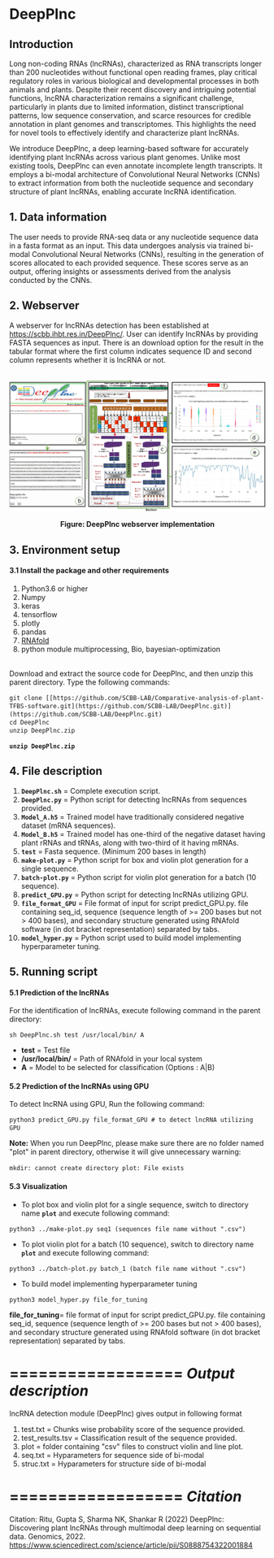# DeepPlnc

## Introduction

Long non-coding RNAs (lncRNAs), characterized as RNA transcripts longer than 200 nucleotides without functional open reading frames, play critical regulatory roles in various biological and developmental processes in both animals and plants. Despite their recent discovery and intriguing potential functions, lncRNA characterization remains a significant challenge, particularly in plants due to limited information, distinct transcriptional patterns, low sequence conservation, and scarce resources for credible annotation in plant genomes and transcriptomes. This highlights the need for novel tools to effectively identify and characterize plant lncRNAs.

We introduce DeepPlnc, a deep learning-based software for accurately identifying plant lncRNAs across various plant genomes. Unlike most existing tools, DeepPlnc can even annotate incomplete length transcripts. It employs a bi-modal architecture of Convolutional Neural Networks (CNNs) to extract information from both the nucleotide sequence and secondary structure of plant lncRNAs, enabling accurate lncRNA identification.

## 1. Data information
The user needs to provide RNA-seq data or any nucleotide sequence data in a fasta format as an input. This data undergoes analysis via trained bi-modal Convolutional Neural Networks (CNNs), resulting in the generation of scores allocated to each provided sequence. These scores serve as an output, offering insights or assessments derived from the analysis conducted by the CNNs.

## 2. Webserver
A webserver for lncRNAs detection has been established at https://scbb.ihbt.res.in/DeepPlnc/. User can identify lncRNAs by providing FASTA sequences as input. There is an download option for the result in the tabular format where the first column indicates sequence ID and second column represents whether it is lncRNA or not.
<br>
<br />
<p align="center">
<img src="webserver.jpg">
</p>
<p align="center"><b>Figure: DeepPlnc webserver implementation</b></p> 

## 3. Environment setup
#### 3.1 Install the package and other requirements
1. Python3.6 or higher
2. Numpy
3. keras
4. tensorflow
5. plotly
6. pandas
7. <a href=https://www.tbi.univie.ac.at/RNA/>RNAfold</a> 
9. python module multiprocessing, Bio, bayesian-optimization
<br>
Download and extract the source code for DeepPlnc, and then unzip this parent directory. Type the following commands:

```
git clone [[https://github.com/SCBB-LAB/Comparative-analysis-of-plant-TFBS-software.git](https://github.com/SCBB-LAB/DeepPlnc.git)](https://github.com/SCBB-LAB/DeepPlnc.git)
cd DeepPlnc
unzip DeepPlnc.zip
```

**`unzip DeepPlnc.zip`**

## 4. File description

1. **`DeepPlnc.sh`** = Complete execution script.
2. **`DeepPlnc.py`** = Python script for detecting lncRNAs from sequences provided.
3. **`Model_A.h5`** = Trained model have traditionally considered negative dataset (mRNA sequences).
4. **`Model_B.h5`** = Trained model has one-third of the negative dataset having plant rRNAs and tRNAs, along with two-third of it having mRNAs.
5. **`test`** = Fasta sequence. (Minimum 200 bases in length)
6. **`make-plot.py`** = Python script for box and violin plot generation for a single sequence.
7. **`batch-plot.py`** = Python script for violin plot generation for a batch (10 sequence).
8. **`predict_GPU.py`** = Python script for detecting lncRNAs utilizing GPU.
9. **`file_format_GPU`** = File format of input for script predict_GPU.py. file containing seq_id, sequence (sequence length of >= 200 bases but not > 400 bases), and secondary structure generated using RNAfold software (in dot bracket representation) separated by tabs.
10. **`model_hyper.py`** = Python script used to build model implementing hyperparameter tuning.


## 5. Running script
#### 5.1 Prediction of the lncRNAs
For the identification of lncRNAs, execute following command in the parent directory:

```
sh DeepPlnc.sh test /usr/local/bin/ A
```
- **test** = Test file
- **/usr/local/bin/** = Path of RNAfold in your local system
- **A** = Model to be selected for classification (Options : A|B)

#### 5.2 Prediction of the lncRNAs using GPU
To detect lncRNA using GPU, Run the following command: 

```
python3 predict_GPU.py file_format_GPU # to detect lncRNA utilizing GPU
```

**Note:** When you run DeepPlnc, please make sure there are no folder named "plot" in parent directory, otherwise it will give unnecessary warning:

`mkdir: cannot create directory plot: File exists`

#### 5.3 Visualization

- To plot box and violin plot for a single sequence, switch to directory name **`plot`** and execute following command:


```
python3 ../make-plot.py seq1 (sequences file name without ".csv")
```

- To plot violin plot for a batch (10 sequence), switch to directory name **`plot`** and execute following command:

```
python3 ../batch-plot.py batch_1 (batch file name without ".csv")
```

- To build model implementing hyperparameter tuning
  
```
python3 model_hyper.py file_for_tuning
```

**file_for_tuning**= file format of input for script predict_GPU.py. file containing seq_id, sequence (sequence length of >= 200 bases but not > 400 bases), and secondary structure generated using RNAfold software (in dot bracket representation) separated by tabs. 

==================
*Output description*
==================

lncRNA detection module (DeepPlnc) gives output in following format 

1. test.txt = Chunks wise probability score of the sequence provided.
2. test_results.tsv = Classification result of the sequence provided.
3. plot = folder containing "csv" files to construct violin and line plot.
4. seq.txt = Hyparameters for sequence side of bi-modal
5. struc.txt = Hyparameters for structure side of bi-modal

==================
*Citation*
==================

Citation: Ritu, Gupta S, Sharma NK, Shankar R (2022) DeepPlnc: Discovering plant lncRNAs through multimodal deep learning on sequential data. Genomics, 2022. https://www.sciencedirect.com/science/article/pii/S0888754322001884
